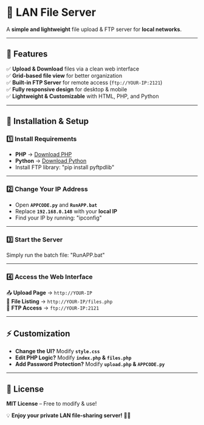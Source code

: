 # 🚀 LAN File Server
A **simple and lightweight** file upload & FTP server for **local networks**.

-------------------------------------------------------------------------------

## 📂 Features
✅ **Upload & Download** files via a clean web interface  
✅ **Grid-based file view** for better organization  
✅ **Built-in FTP Server** for remote access (`ftp://YOUR-IP:2121`)  
✅ **Fully responsive design** for desktop & mobile  
✅ **Lightweight & Customizable** with HTML, PHP, and Python  

-------------------------------------------------------------------------------

## 🔧 Installation & Setup
### 1️⃣ Install Requirements
- **PHP** → [Download PHP](https://windows.php.net/download)
- **Python** → [Download Python](https://www.python.org/downloads)
- Install FTP library:
  "pip install pyftpdlib"
  
-------------------------------------------------------------------------------  

### 2️⃣ Change Your IP Address
- Open **`APPCODE.py`** and **`RunAPP.bat`**  
- Replace **`192.168.0.148`** with your **local IP**  
- Find your IP by running:
  "ipconfig"

-------------------------------------------------------------------------------

### 3️⃣ Start the Server
Simply run the batch file:
 "RunAPP.bat"

-------------------------------------------------------------------------------

### 4️⃣ Access the Web Interface
📤 **Upload Page** → `http://YOUR-IP`  
📂 **File Listing** → `http://YOUR-IP/files.php`  
📡 **FTP Access** → `ftp://YOUR-IP:2121`  

-------------------------------------------------------------------------------

## ⚡ Customization
- **Change the UI?** Modify **`style.css`**  
- **Edit PHP Logic?** Modify **`index.php` & `files.php`**  
- **Add Password Protection?** Modify **`upload.php` & `APPCODE.py`**  

-------------------------------------------------------------------------------

## 📜 License
**MIT License** – Free to modify & use!  

💡 **Enjoy your private LAN file-sharing server!** 🚀🔥
